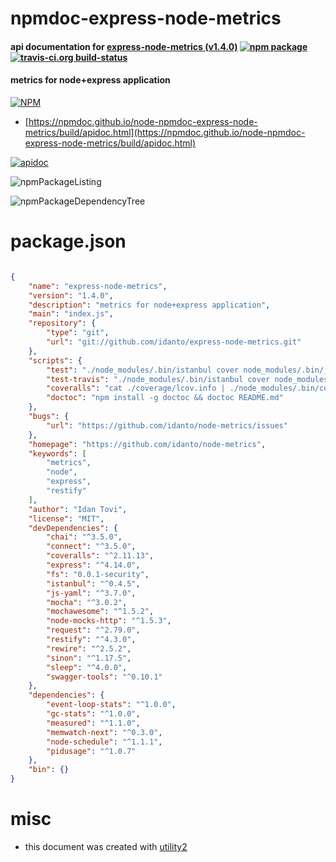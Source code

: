 # npmdoc-express-node-metrics

#### api documentation for  [express-node-metrics (v1.4.0)](https://github.com/idanto/node-metrics)  [![npm package](https://img.shields.io/npm/v/npmdoc-express-node-metrics.svg?style=flat-square)](https://www.npmjs.org/package/npmdoc-express-node-metrics) [![travis-ci.org build-status](https://api.travis-ci.org/npmdoc/node-npmdoc-express-node-metrics.svg)](https://travis-ci.org/npmdoc/node-npmdoc-express-node-metrics)

#### metrics for node+express application

[![NPM](https://nodei.co/npm/express-node-metrics.png?downloads=true&downloadRank=true&stars=true)](https://www.npmjs.com/package/express-node-metrics)

- [https://npmdoc.github.io/node-npmdoc-express-node-metrics/build/apidoc.html](https://npmdoc.github.io/node-npmdoc-express-node-metrics/build/apidoc.html)

[![apidoc](https://npmdoc.github.io/node-npmdoc-express-node-metrics/build/screenCapture.buildCi.browser.%252Ftmp%252Fbuild%252Fapidoc.html.png)](https://npmdoc.github.io/node-npmdoc-express-node-metrics/build/apidoc.html)

![npmPackageListing](https://npmdoc.github.io/node-npmdoc-express-node-metrics/build/screenCapture.npmPackageListing.svg)

![npmPackageDependencyTree](https://npmdoc.github.io/node-npmdoc-express-node-metrics/build/screenCapture.npmPackageDependencyTree.svg)



# package.json

```json

{
    "name": "express-node-metrics",
    "version": "1.4.0",
    "description": "metrics for node+express application",
    "main": "index.js",
    "repository": {
        "type": "git",
        "url": "git://github.com/idanto/express-node-metrics.git"
    },
    "scripts": {
        "test": "./node_modules/.bin/istanbul cover node_modules/.bin/_mocha -- --recursive --reporter mochawesome",
        "test-travis": "./node_modules/.bin/istanbul cover node_modules/mocha/bin/_mocha --report lcovonly -- --recursive --reporter spec --check-leaks test/",
        "coveralls": "cat ./coverage/lcov.info | ./node_modules/.bin/coveralls",
        "doctoc": "npm install -g doctoc && doctoc README.md"
    },
    "bugs": {
        "url": "https://github.com/idanto/node-metrics/issues"
    },
    "homepage": "https://github.com/idanto/node-metrics",
    "keywords": [
        "metrics",
        "node",
        "express",
        "restify"
    ],
    "author": "Idan Tovi",
    "license": "MIT",
    "devDependencies": {
        "chai": "^3.5.0",
        "connect": "^3.5.0",
        "coveralls": "^2.11.13",
        "express": "^4.14.0",
        "fs": "0.0.1-security",
        "istanbul": "^0.4.5",
        "js-yaml": "^3.7.0",
        "mocha": "^3.0.2",
        "mochawesome": "^1.5.2",
        "node-mocks-http": "^1.5.3",
        "request": "^2.79.0",
        "restify": "^4.3.0",
        "rewire": "^2.5.2",
        "sinon": "^1.17.5",
        "sleep": "^4.0.0",
        "swagger-tools": "^0.10.1"
    },
    "dependencies": {
        "event-loop-stats": "^1.0.0",
        "gc-stats": "^1.0.0",
        "measured": "^1.1.0",
        "memwatch-next": "^0.3.0",
        "node-schedule": "^1.1.1",
        "pidusage": "^1.0.7"
    },
    "bin": {}
}
```



# misc
- this document was created with [utility2](https://github.com/kaizhu256/node-utility2)
